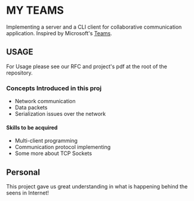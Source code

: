 # MY TEAMS
Implementing a server and a CLI client for collaborative communication application.
Inspired by Microsoft's [Teams](https://de.wikipedia.org/wiki/Microsoft_Teams).
<br>

## USAGE
For Usage please see our RFC and project's pdf at the root of the repository.

### Concepts Introduced in this proj

- Network communication
- Data packets
- Serialization issues over the network

#### Skills to be acquired
- Multi-client programming
- Communication protocol implementing
- Some more about TCP Sockets

## Personal

This project gave us great understanding in what is happening behind the seens in Internet!